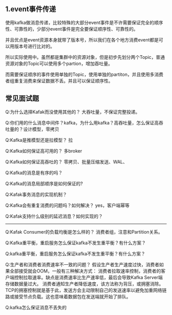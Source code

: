 
## 1.event事件传递

使用kafka做消息传递，比较特殊的大部分event事件是不许需要保证完全的顺序性、可靠性的，少部分event事件是完全要保证顺序性、可靠性的。  

并且优点是event资源本身就带了版本号，所以我们在各个地方消费event都是可以用版本号进行比对的。  

所以实际使用中。虽然都是集群中的资源对象，但是初步先划分两个Topic，普通资源对象的Topic可以使用多个partion，增加吞吐量。

而需要保证顺序的事件使用单独的Topic，使用单独的partiton，并且使用多消费者组重复消费来保证数据不丢。并且可以保证顺序性。



## 常见面试题
Q:为什么选择Kafak而没使用其他的？
大吞吐量，不保证完整投递。

Q:你们用的什么消息中间件？kafka，为什么用kafka？高吞吐量，怎么保证高吞吐量的？设计模型，零拷贝

Q:Kafka是推模型还是拉模型？
拉

Q:Kafka如何保证高可用的？
多broker

Q:Kafka如何保证高吞吐的？
零拷贝、批量压缩发送、WAL、

Q:Kafka的消息是有序的吗？

Q:Kafka的消息局部顺序是如何保证的?

Q:Kafak事务消息的实现机制？

Q:Kafka会有重复消费的问题吗？如何解决？
yes，客户端幂等

Q:Kafak支持什么级别的延迟消息？如何实现的？


---
Q:Kafak Consumer的负载均衡是怎么样的？
消费者组，注意和Partition关系。

Q:Kafka重平衡，重启服务怎么保证kafka不发生重平衡？有什么方案？

Q:kafka重平衡，重启服务怎么保证kafka不发生重平衡？有什么方案？

Q:生产者和消费者消费速率不一致的问题？
假设生产者生产速度过快，消费者如果全部接受就会OOM，一般有三种解决方式：
消费者拉取速率控制，消费者的客户端控制拉取速率。缺点是消费速率比生产速率低，最后会导致Kafka Server端存储数据量过大。
消费者通知生产者降低速度，该方法称为背压，或拥塞消除。TCP的拥塞控制就是基于此，发送方会主动限制自己的发送速率以避免加重网络链路或接受节点负载。这也意味着数据包在发送端就开始了排队。 


Q:kafka怎么保证消息不丢失的

